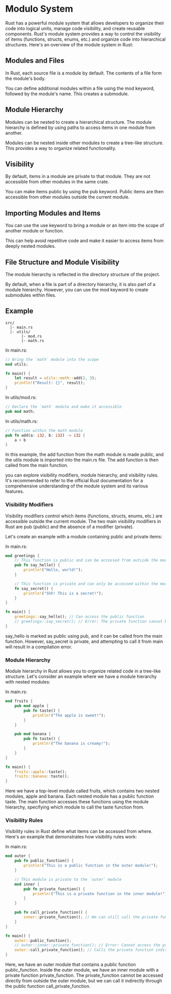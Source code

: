 # Modulo System

Rust has a powerful module system that allows developers to organize their code into logical units, manage code visibility, and create reusable components. Rust's module system provides a way to control the visibility of items (functions, structs, enums, etc.) and organize code into hierarchical structures. Here's an overview of the module system in Rust:

## Modules and Files

In Rust, each source file is a module by default. The contents of a file form the module's body.

You can define additional modules within a file using the mod keyword, followed by the module's name. This creates a submodule.

## Module Hierarchy

Modules can be nested to create a hierarchical structure. The module hierarchy is defined by using paths to access items in one module from another.

Modules can be nested inside other modules to create a tree-like structure. This provides a way to organize related functionality.

## Visibility

By default, items in a module are private to that module. They are not accessible from other modules in the same crate.

You can make items public by using the pub keyword. Public items are then accessible from other modules outside the current module.

## Importing Modules and Items

You can use the use keyword to bring a module or an item into the scope of another module or function.

This can help avoid repetitive code and make it easier to access items from deeply nested modules.

## File Structure and Module Visibility

The module hierarchy is reflected in the directory structure of the project.

By default, when a file is part of a directory hierarchy, it is also part of a module hierarchy. However, you can use the mod keyword to create submodules within files.

## Example

```
src/
  |- main.rs
  |- utils/
       |- mod.rs
       |- math.rs
```

In main.rs:

```rust
// Bring the `math` module into the scope
mod utils;

fn main() {
    let result = utils::math::add(2, 3);
    println!("Result: {}", result);
}
```

In utils/mod.rs:

```rust
// Declare the `math` module and make it accessible
pub mod math;
```

In utils/math.rs:

```rust
// Function within the math module
pub fn add(a: i32, b: i32) -> i32 {
    a + b
}
```

In this example, the add function from the math module is made public, and the utils module is imported into the main.rs file. The add function is then called from the main function.

you can explore visibility modifiers, module hierarchy, and visibility rules. It's recommended to refer to the official Rust documentation for a comprehensive understanding of the module system and its various features.

### Visibility Modifiers

Visibility modifiers control which items (functions, structs, enums, etc.) are accessible outside the current module. The two main visibility modifiers in Rust are pub (public) and the absence of a modifier (private).

Let's create an example with a module containing public and private items:

In main.rs:

```rust
mod greetings {
    // This function is public and can be accessed from outside the module
    pub fn say_hello() {
        println!("Hello, world!");
    }

    // This function is private and can only be accessed within the module
    fn say_secret() {
        println!("Shh! This is a secret!");
    }
}

fn main() {
    greetings::say_hello(); // Can access the public function
    // greetings::say_secret(); // Error: The private function cannot be accessed from outside the module
}
```

say_hello is marked as public using pub, and it can be called from the main function. However, say_secret is private, and attempting to call it from main will result in a compilation error.

### Module Hierarchy

Module hierarchy in Rust allows you to organize related code in a tree-like structure. Let's consider an example where we have a module hierarchy with nested modules:

In main.rs:

```rust
mod fruits {
    pub mod apple {
        pub fn taste() {
            println!("The apple is sweet!");
        }
    }

    pub mod banana {
        pub fn taste() {
            println!("The banana is creamy!");
        }
    }
}

fn main() {
    fruits::apple::taste();
    fruits::banana::taste();
}
```

Here we have a top-level module called fruits, which contains two nested modules, apple and banana. Each nested module has a public function taste. The main function accesses these functions using the module hierarchy, specifying which module to call the taste function from.

### Visibility Rules

Visibility rules in Rust define what items can be accessed from where. Here's an example that demonstrates how visibility rules work:

In main.rs:

```rust
mod outer {
    pub fn public_function() {
        println!("This is a public function in the outer module!");
    }

    // This module is private to the `outer` module
    mod inner {
        pub fn private_function() {
            println!("This is a private function in the inner module!");
        }
    }

    pub fn call_private_function() {
        inner::private_function(); // We can still call the private function within the same module
    }
}

fn main() {
    outer::public_function();
    // outer::inner::private_function(); // Error: Cannot access the private function directly from outside the module
    outer::call_private_function(); // Calls the private function indirectly through a public function
}
```

Here, we have an outer module that contains a public function public_function. Inside the outer module, we have an inner module with a private function private_function. The private_function cannot be accessed directly from outside the outer module, but we can call it indirectly through the public function call_private_function.